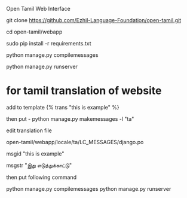 Open Tamil Web Interface



git clone https://github.com/Ezhil-Language-Foundation/open-tamil.git

cd open-tamil/webapp

sudo pip install -r requirements.txt

python manage.py compilemessages

python manage.py runserver

# for tamil translation of website

add to template {% trans "this is example" %}

then put - python manage.py makemessages -l "ta"

edit translation file

open-tamil/webapp/locale/ta/LC_MESSAGES/django.po


msgid "this is example"

msgstr "இது எடுத்துக்காட்டு"

then put following command

python manage.py compilemessages
python manage.py runserver

